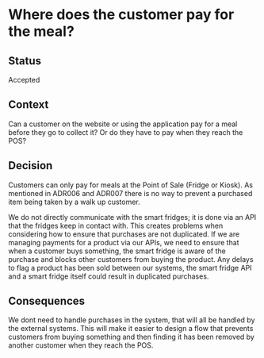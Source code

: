 # Where does the customer pay for the meal?

## Status
Accepted

## Context
Can a customer on the website or using the application pay for a meal before they go to collect it? Or do they have to pay when they reach the POS?

## Decision
Customers can only pay for meals at the Point of Sale (Fridge or Kiosk).  As mentioned in ADR006 and ADR007 there is no way to prevent a purchased item being taken by a walk up customer.

We do not directly communicate with the smart fridges; it is done via an API that the fridges keep in contact with. This creates problems when considering how to ensure that purchases are not duplicated. If we are managing payments for a product via our APIs, we need to ensure that when a customer buys something, the smart fridge is aware of the purchase and blocks other customers from buying the product. Any delays to flag a product has been sold between our systems, the smart fridge API and a smart fridge itself could result in duplicated purchases.

## Consequences
We dont need to handle purchases in the system, that will all be handled by the external systems. 
This will make it easier to design a flow that prevents customers from buying something and then finding it has been removed by another customer when they reach the POS.
